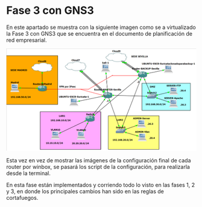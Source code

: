 # Fase 3 con GNS3

En este apartado se muestra con la siguiente imagen como se a virtualizado la Fase 3 con GNS3 que se encuentra en el documento de planificación de red empresarial.

![Virtualización en GNS3 de la Fase 3](imagenesGNS3/GNSFase3/GNS3Fase3.PNG "Virtualización en GNS3 de la Fase 3")

Esta vez en vez de mostrar las imágenes de la configuración final de cada router por winbox, se pasará los script de la configuración, para realizarla desde la terminal.

En esta fase están implementados y corriendo todo lo visto en las fases 1, 2 y 3, en donde los principales cambios han sido en las reglas de cortafuegos.
